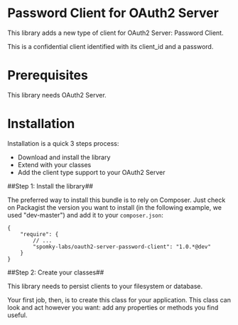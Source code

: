 Password Client for OAuth2 Server
=================================

This library adds a new type of client for OAuth2 Server: Password Client.

This is a confidential client identified with its client_id and a password.

# Prerequisites #

This library needs OAuth2 Server.

# Installation #

Installation is a quick 3 steps process:

* Download and install the library
* Extend with your classes
* Add the client type support to your OAuth2 Server

##Step 1: Install the library##

The preferred way to install this bundle is to rely on Composer. Just check on Packagist the version you want to install (in the following example, we used "dev-master") and add it to your `composer.json`:

    {
        "require": {
            // ...
            "spomky-labs/oauth2-server-password-client": "1.0.*@dev"
        }
    }

##Step 2: Create your classes##

This library needs to persist clients to your filesystem or database.

Your first job, then, is to create this class for your application.
This class can look and act however you want: add any properties or methods you find useful.
